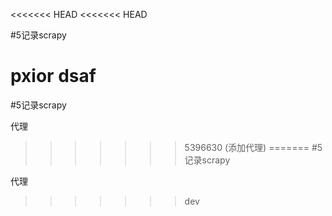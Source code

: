 <<<<<<< HEAD
<<<<<<< HEAD


#5记录scrapy

pxior
dsaf
=======
#5记录scrapy

代理
>>>>>>> 5396630 (添加代理)
=======
#5记录scrapy

代理
>>>>>>> dev
